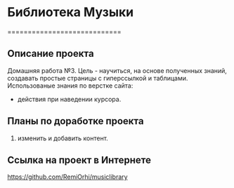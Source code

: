 # **Библиотека Музыки**
============================
## **Описание проекта**
Домашняя работа №3.
Цель - научиться, на основе полученных знаний, создавать простые страницы с гиперссылкой и таблицами.
Использованые знания по верстке сайта:
* действия при наведении курсора.

## **Планы по доработке проекта**
1. изменить и добавить контент.

## **Ссылка на проект в Интернете**
https://github.com/RemiOrhi/musiclibrary